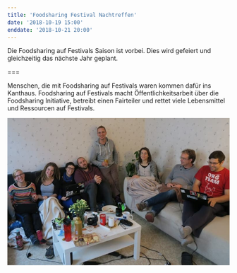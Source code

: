 ```yaml
---
title: 'Foodsharing Festival Nachtreffen'
date: '2018-10-19 15:00'
enddate: '2018-10-21 20:00'
---
```


Die Foodsharing auf Festivals Saison ist vorbei. Dies wird gefeiert und gleichzeitig das nächste Jahr geplant.

===

Menschen, die mit Foodsharing auf Festivals waren kommen dafür ins Kanthaus.
Foodsharing auf Festivals macht Öffentlichkeitsarbeit über die Foodsharing Initiative, betreibt einen Fairteiler und rettet viele Lebensmittel und Ressourcen auf Festivals.

![](2017festivalmeeting.jpg)

